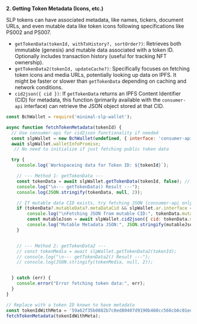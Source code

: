 **2. Getting Token Metadata (Icons, etc.)**

SLP tokens can have associated metadata, like names, tickers, document URLs, and even mutable data like token icons following specifications like PS002 and PS007.

* `getTokenData(tokenId, withTxHistory?, sortOrder?)`: Retrieves both immutable (genesis) and mutable data associated with a token ID. Optionally includes transaction history (useful for tracking NFT ownership).
* `getTokenData2(tokenId, updateCache?)`: Specifically focuses on fetching token icons and media URLs, potentially looking up data on IPFS. It might be faster or slower than `getTokenData` depending on caching and network conditions.
* `cid2json({ cid })`: If `getTokenData` returns an IPFS Content Identifier (CID) for metadata, this function (primarily available with the `consumer-api` interface) can retrieve the JSON object stored at that CID.

```javascript
const BchWallet = require('minimal-slp-wallet');

async function fetchTokenMetadata(tokenId) {
  // Use consumer-api for cid2json functionality if needed
  const slpWallet = new BchWallet(undefined, { interface: 'consumer-api' });
  await slpWallet.walletInfoPromise;
   // No need to initialize if just fetching public token data

  try {
    console.log(`Workspaceing data for Token ID: ${tokenId}`);

    // --- Method 1: getTokenData ---
    const tokenData = await slpWallet.getTokenData(tokenId, false); // Set true for TX history
    console.log("\n--- getTokenData() Result ---");
    console.log(JSON.stringify(tokenData, null, 2));

    // If mutable data CID exists, try fetching JSON (consumer-api only)
    if (tokenData?.mutableData?.metaDataCid && slpWallet.ar.interface === 'consumer-api') {
        console.log("\nFetching JSON from mutable CID:", tokenData.mutableData.metaDataCid);
        const mutableJson = await slpWallet.cid2json({ cid: tokenData.mutableData.metaDataCid });
        console.log("Mutable Metadata JSON:", JSON.stringify(mutableJson, null, 2));
    }


    // --- Method 2: getTokenData2 ---
    // const tokenMedia = await slpWallet.getTokenData2(tokenId);
    // console.log("\n--- getTokenData2() Result ---");
    // console.log(JSON.stringify(tokenMedia, null, 2));


  } catch (err) {
    console.error("Error fetching token data:", err);
  }
}

// Replace with a token ID known to have metadata
const tokenIdWithMeta = '59a62f35b0882b7c0ed80407d9190b460cc566cb6c01ed4817ad64f9d2508702';
fetchTokenMetadata(tokenIdWithMeta);
```
